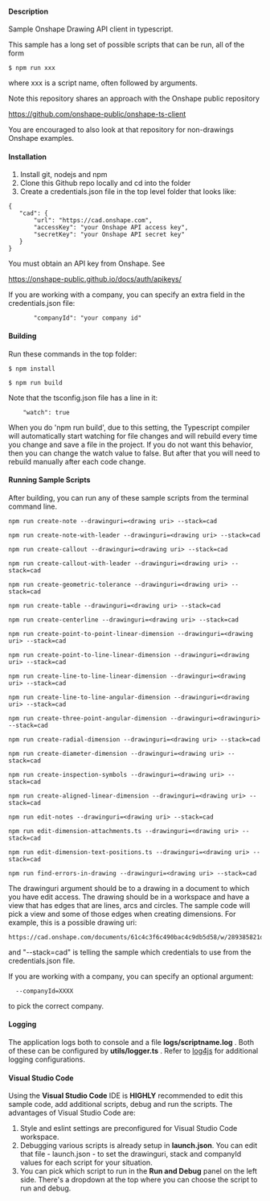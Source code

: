 #### Description
Sample Onshape Drawing API client in typescript.

This sample has a long set of possible scripts that can be run, all of the form

	$ npm run xxx

where xxx is a script name, often followed by arguments.

Note this repository shares an approach with the Onshape public repository

https://github.com/onshape-public/onshape-ts-client

You are encouraged to also look at that repository for non-drawings Onshape examples.

#### Installation

1. Install git, nodejs and npm
1. Clone this Github repo locally and cd into the folder
1. Create a credentials.json file in the top level folder that looks like:

```
{
   "cad": {
       "url": "https://cad.onshape.com",
       "accessKey": "your Onshape API access key",
       "secretKey": "your Onshape API secret key"
   }
}
```

You must obtain an API key from Onshape.  See

https://onshape-public.github.io/docs/auth/apikeys/

If you are working with a company, you can specify an extra field in the credentials.json
file:

```
       "companyId": "your company id"
```

#### Building

Run these commands in the top folder:

    $ npm install

    $ npm run build
    
Note that the tsconfig.json file has a line in it:

```
    "watch": true
```

When you do 'npm run build', due to this setting, the Typescript compiler will automatically start watching for file changes and will rebuild every time you change and save a file in the project.
If you do not want this behavior, then you can change the watch value to false.  But after that you will need to rebuild manually after each code change.

#### Running Sample Scripts

After building, you can run any of these sample scripts from the terminal command line.

```
npm run create-note --drawinguri=<drawing uri> --stack=cad

npm run create-note-with-leader --drawinguri=<drawing uri> --stack=cad

npm run create-callout --drawinguri=<drawing uri> --stack=cad

npm run create-callout-with-leader --drawinguri=<drawing uri> --stack=cad

npm run create-geometric-tolerance --drawinguri=<drawing uri> --stack=cad

npm run create-table --drawinguri=<drawing uri> --stack=cad

npm run create-centerline --drawinguri=<drawing uri> --stack=cad

npm run create-point-to-point-linear-dimension --drawinguri=<drawing uri> --stack=cad

npm run create-point-to-line-linear-dimension --drawinguri=<drawing uri> --stack=cad

npm run create-line-to-line-linear-dimension --drawinguri=<drawing uri> --stack=cad

npm run create-line-to-line-angular-dimension --drawinguri=<drawing uri> --stack=cad

npm run create-three-point-angular-dimension --drawinguri=<drawinguri> --stack=cad

npm run create-radial-dimension --drawinguri=<drawing uri> --stack=cad

npm run create-diameter-dimension --drawinguri=<drawing uri> --stack=cad

npm run create-inspection-symbols --drawinguri=<drawing uri> --stack=cad

npm run create-aligned-linear-dimension --drawinguri=<drawing uri> --stack=cad

npm run edit-notes --drawinguri=<drawing uri> --stack=cad

npm run edit-dimension-attachments.ts --drawinguri=<drawing uri> --stack=cad

npm run edit-dimension-text-positions.ts --drawinguri=<drawing uri> --stack=cad

npm run find-errors-in-drawing --drawinguri=<drawing uri> --stack=cad
```

The drawinguri argument should be to a drawing in a document to which you have edit access.  The drawing should be in a workspace and have a view that has edges that are lines, arcs and circles. The sample code will pick a view and some of those edges when creating dimensions. For example, this is a possible drawing uri:

```
https://cad.onshape.com/documents/61c4c3f6c490bac4c9db5d58/w/289385821d88d91849a7cd70/e/ae3c0bd456a8cd3f3d40dddc
```

and "--stack=cad" is telling the sample which credentials to use from the credentials.json file.

If you are working with a company, you can specify an optional argument:

```
  --companyId=XXXX
```

to pick the correct company.

#### Logging

The application logs both to console and a file **logs/scriptname.log** . Both of these can be configured by **utils/logger.ts** .
Refer to [log4js](https://log4js-node.github.io/log4js-node/) for additional logging configurations.

#### Visual Studio Code

Using the **Visual Studio Code** IDE is **HIGHLY** recommended to edit this sample code, add additional scripts, debug and run the scripts.  The advantages of Visual Studio Code are:

1. Style and eslint settings are preconfigured for Visual Studio Code workspace.
2. Debugging various scripts is already setup in **launch.json**.  You can edit that file - launch.json - to set the drawinguri, stack and companyId values for each script for your situation.
3. You can pick which script to run in the **Run and Debug** panel on the left side.  There's a dropdown at the top where you can choose the script to run and debug.

